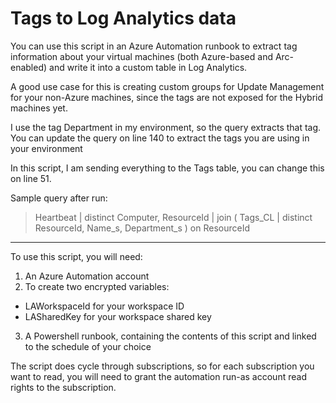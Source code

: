 # Tags to Log Analytics data

You can use this script in an Azure Automation runbook to extract tag information about your virtual machines (both Azure-based and Arc-enabled) and write it into a custom table in Log Analytics.

A good use case for this is creating custom groups for Update Management for your non-Azure machines, since the tags are not exposed for the Hybrid machines yet.

I use the tag Department in my environment, so the query extracts that tag. You can update the query on line 140 to extract the tags you are using in your environment

In this script, I am sending everything to the Tags table, you can change this on line 51.

Sample query after run:

> Heartbeat
| distinct Computer, ResourceId
| join (
Tags_CL
| distinct ResourceId, Name_s, Department_s
) on ResourceId

-----------

To use this script, you will need:

1. An Azure Automation account
2. To create two encrypted variables:
* LAWorkspaceId for your workspace ID
* LASharedKey for your workspace shared key
3. A Powershell runbook, containing the contents of this script and linked to the schedule of your choice

The script does cycle through subscriptions, so for each subscription you want to read, you will need to grant the automation run-as account read rights to the subscription.